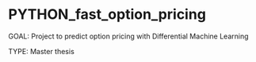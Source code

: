 # PYTHON_fast_option_pricing

GOAL: Project to predict option pricing with Differential Machine Learning

TYPE: Master thesis
